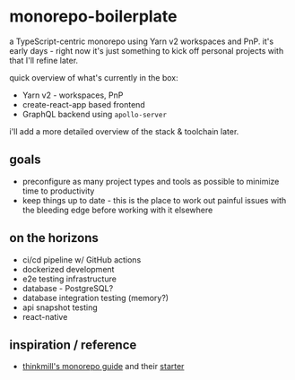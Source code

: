 # monorepo-boilerplate

a TypeScript-centric monorepo using Yarn v2 workspaces and PnP. it's early
days - right now it's just something to kick off personal projects with that
I'll refine later.

quick overview of what's currently in the box:

- Yarn v2 - workspaces, PnP
- create-react-app based frontend
- GraphQL backend using `apollo-server`

i'll add a more detailed overview of the stack & toolchain later.

## goals

- preconfigure as many project types and tools as possible to minimize time to
  productivity
- keep things up to date - this is the place to work out painful issues with the
  bleeding edge before working with it elsewhere

## on the horizons

- ci/cd pipeline w/ GitHub actions
- dockerized development
- e2e testing infrastructure
- database - PostgreSQL?
- database integration testing (memory?)
- api snapshot testing
- react-native

## inspiration / reference

- [thinkmill's monorepo guide](https://monorepo.guide) and their
  [starter](https://github.com/thinkmill/monorepo-starter)
